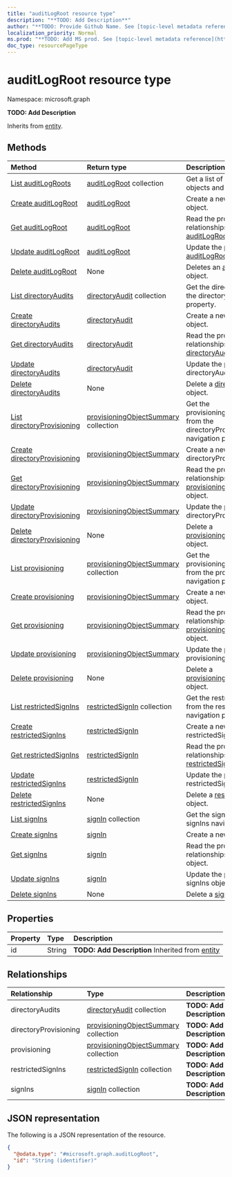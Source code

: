 ```yaml
---
title: "auditLogRoot resource type"
description: "**TODO: Add Description**"
author: "**TODO: Provide Github Name. See [topic-level metadata reference](https://msgo.azurewebsites.net/add/document/guidelines/metadata.html#topic-level-metadata)**"
localization_priority: Normal
ms.prod: "**TODO: Add MS prod. See [topic-level metadata reference](https://msgo.azurewebsites.net/add/document/guidelines/metadata.html#topic-level-metadata)**"
doc_type: resourcePageType
---
```


# auditLogRoot resource type

Namespace: microsoft.graph

**TODO: Add Description**


Inherits from [entity](../resources/entity.md).

## Methods
|Method|Return type|Description|
|:---|:---|:---|
|[List auditLogRoots](../api/auditlogroot-list.md)|[auditLogRoot](../resources/auditlogroot.md) collection|Get a list of the [auditLogRoot](../resources/auditlogroot.md) objects and their properties.|
|[Create auditLogRoot](../api/auditlogroot-create.md)|[auditLogRoot](../resources/auditlogroot.md)|Create a new [auditLogRoot](../resources/auditlogroot.md) object.|
|[Get auditLogRoot](../api/auditlogroot-get.md)|[auditLogRoot](../resources/auditlogroot.md)|Read the properties and relationships of an [auditLogRoot](../resources/auditlogroot.md) object.|
|[Update auditLogRoot](../api/auditlogroot-update.md)|[auditLogRoot](../resources/auditlogroot.md)|Update the properties of an [auditLogRoot](../resources/auditlogroot.md) object.|
|[Delete auditLogRoot](../api/auditlogroot-delete.md)|None|Deletes an [auditLogRoot](../resources/auditlogroot.md) object.|
|[List directoryAudits](../api/auditlogroot-list-directoryaudits.md)|[directoryAudit](../resources/directoryaudit.md) collection|Get the directoryAudits from the directoryAudits navigation property.|
|[Create directoryAudits](../api/auditlogroot-post-directoryaudits.md)|[directoryAudit](../resources/directoryaudit.md)|Create a new directoryAudits object.|
|[Get directoryAudits](../api/auditlogroot-get-directoryaudit.md)|[directoryAudit](../resources/directoryaudit.md)|Read the properties and relationships of a [directoryAudit](../resources/directoryaudit.md) object.|
|[Update directoryAudits](../api/auditlogroot-update-directoryaudits.md)|[directoryAudit](../resources/directoryaudit.md)|Update the properties of a directoryAudits object.|
|[Delete directoryAudits](../api/auditlogroot-delete-directoryaudits.md)|None|Delete a [directoryAudit](../resources/directoryaudit.md) object.|
|[List directoryProvisioning](../api/auditlogroot-list-directoryprovisioning.md)|[provisioningObjectSummary](../resources/provisioningobjectsummary.md) collection|Get the provisioningObjectSummaries from the directoryProvisioning navigation property.|
|[Create directoryProvisioning](../api/auditlogroot-post-directoryprovisioning.md)|[provisioningObjectSummary](../resources/provisioningobjectsummary.md)|Create a new directoryProvisioning object.|
|[Get directoryProvisioning](../api/auditlogroot-get-provisioningobjectsummary.md)|[provisioningObjectSummary](../resources/provisioningobjectsummary.md)|Read the properties and relationships of a [provisioningObjectSummary](../resources/provisioningobjectsummary.md) object.|
|[Update directoryProvisioning](../api/auditlogroot-update-directoryprovisioning.md)|[provisioningObjectSummary](../resources/provisioningobjectsummary.md)|Update the properties of a directoryProvisioning object.|
|[Delete directoryProvisioning](../api/auditlogroot-delete-directoryprovisioning.md)|None|Delete a [provisioningObjectSummary](../resources/provisioningobjectsummary.md) object.|
|[List provisioning](../api/auditlogroot-list-provisioning.md)|[provisioningObjectSummary](../resources/provisioningobjectsummary.md) collection|Get the provisioningObjectSummaries from the provisioning navigation property.|
|[Create provisioning](../api/auditlogroot-post-provisioning.md)|[provisioningObjectSummary](../resources/provisioningobjectsummary.md)|Create a new provisioning object.|
|[Get provisioning](../api/auditlogroot-get-provisioningobjectsummary.md)|[provisioningObjectSummary](../resources/provisioningobjectsummary.md)|Read the properties and relationships of a [provisioningObjectSummary](../resources/provisioningobjectsummary.md) object.|
|[Update provisioning](../api/auditlogroot-update-provisioning.md)|[provisioningObjectSummary](../resources/provisioningobjectsummary.md)|Update the properties of a provisioning object.|
|[Delete provisioning](../api/auditlogroot-delete-provisioning.md)|None|Delete a [provisioningObjectSummary](../resources/provisioningobjectsummary.md) object.|
|[List restrictedSignIns](../api/auditlogroot-list-restrictedsignins.md)|[restrictedSignIn](../resources/restrictedsignin.md) collection|Get the restrictedSignIns from the restrictedSignIns navigation property.|
|[Create restrictedSignIns](../api/auditlogroot-post-restrictedsignins.md)|[restrictedSignIn](../resources/restrictedsignin.md)|Create a new restrictedSignIns object.|
|[Get restrictedSignIns](../api/auditlogroot-get-restrictedsignin.md)|[restrictedSignIn](../resources/restrictedsignin.md)|Read the properties and relationships of a [restrictedSignIn](../resources/restrictedsignin.md) object.|
|[Update restrictedSignIns](../api/auditlogroot-update-restrictedsignins.md)|[restrictedSignIn](../resources/restrictedsignin.md)|Update the properties of a restrictedSignIns object.|
|[Delete restrictedSignIns](../api/auditlogroot-delete-restrictedsignins.md)|None|Delete a [restrictedSignIn](../resources/restrictedsignin.md) object.|
|[List signIns](../api/auditlogroot-list-signins.md)|[signIn](../resources/signin.md) collection|Get the signIns from the signIns navigation property.|
|[Create signIns](../api/auditlogroot-post-signins.md)|[signIn](../resources/signin.md)|Create a new signIns object.|
|[Get signIns](../api/auditlogroot-get-signin.md)|[signIn](../resources/signin.md)|Read the properties and relationships of a [signIn](../resources/signin.md) object.|
|[Update signIns](../api/auditlogroot-update-signins.md)|[signIn](../resources/signin.md)|Update the properties of a signIns object.|
|[Delete signIns](../api/auditlogroot-delete-signins.md)|None|Delete a [signIn](../resources/signin.md) object.|

## Properties
|Property|Type|Description|
|:---|:---|:---|
|id|String|**TODO: Add Description** Inherited from [entity](../resources/entity.md)|

## Relationships
|Relationship|Type|Description|
|:---|:---|:---|
|directoryAudits|[directoryAudit](../resources/directoryaudit.md) collection|**TODO: Add Description**|
|directoryProvisioning|[provisioningObjectSummary](../resources/provisioningobjectsummary.md) collection|**TODO: Add Description**|
|provisioning|[provisioningObjectSummary](../resources/provisioningobjectsummary.md) collection|**TODO: Add Description**|
|restrictedSignIns|[restrictedSignIn](../resources/restrictedsignin.md) collection|**TODO: Add Description**|
|signIns|[signIn](../resources/signin.md) collection|**TODO: Add Description**|

## JSON representation
The following is a JSON representation of the resource.
<!-- {
  "blockType": "resource",
  "keyProperty": "id",
  "@odata.type": "microsoft.graph.auditLogRoot",
  "baseType": "microsoft.graph.entity",
  "openType": false
}
-->
``` json
{
  "@odata.type": "#microsoft.graph.auditLogRoot",
  "id": "String (identifier)"
}
```

